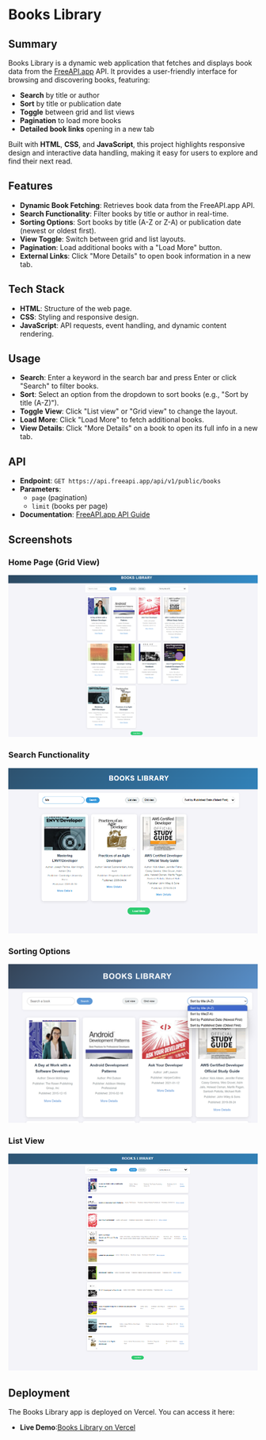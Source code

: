 # Books Library

## Summary

Books Library is a dynamic web application that fetches and displays book data from the [FreeAPI.app](https://freeapi.app) API. It provides a user-friendly interface for browsing and discovering books, featuring:

- **Search** by title or author  
- **Sort** by title or publication date  
- **Toggle** between grid and list views  
- **Pagination** to load more books  
- **Detailed book links** opening in a new tab  

Built with **HTML**, **CSS**, and **JavaScript**, this project highlights responsive design and interactive data handling, making it easy for users to explore and find their next read.

## Features

- **Dynamic Book Fetching**: Retrieves book data from the FreeAPI.app API.
- **Search Functionality**: Filter books by title or author in real-time.
- **Sorting Options**: Sort books by title (A-Z or Z-A) or publication date (newest or oldest first).
- **View Toggle**: Switch between grid and list layouts.
- **Pagination**: Load additional books with a "Load More" button.
- **External Links**: Click "More Details" to open book information in a new tab.

## Tech Stack

- **HTML**: Structure of the web page.
- **CSS**: Styling and responsive design.
- **JavaScript**: API requests, event handling, and dynamic content rendering.

## Usage

- **Search**: Enter a keyword in the search bar and press Enter or click "Search" to filter books.
- **Sort**: Select an option from the dropdown to sort books (e.g., "Sort by title (A-Z)").
- **Toggle View**: Click "List view" or "Grid view" to change the layout.
- **Load More**: Click "Load More" to fetch additional books.
- **View Details**: Click "More Details" on a book to open its full info in a new tab.

## API

- **Endpoint**: `GET https://api.freeapi.app/api/v1/public/books`
- **Parameters**: 
  - `page` (pagination)
  - `limit` (books per page)
- **Documentation**: [FreeAPI.app API Guide](https://freeapi.hashnode.space/api-guide/apireference/getBooks)

## Screenshots

### Home Page (Grid View)
![Home Page Grid View](Main_Page.png)

### Search Functionality
![Search Results](Search_func.png)

### Sorting Options
![Sort Dropdown](SortFilter.png)

### List View
![List View](ListView.png)

## Deployment

The Books Library app is deployed on Vercel. You can access it here:

- **Live Demo**:[Books Library on Vercel](https://books-library-sable.vercel.app/)
